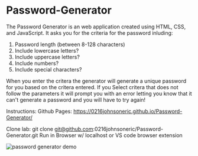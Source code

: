 # Password-Generator
The Password Generator is an web application created using HTML, CSS, and JavaScript. It asks you for the criteria for the password inluding:
1) Password length (between 8-128 characters)
2) Include lowercase letters?
3) Include uppercase letters? 
4) Include numbers?
5) Include special characters?

When you enter the critera the generator will generate a unique password for you based on the critera entered. If you Select critera that does not follow the parameters it will prompt you with an error letting you know that it can't generate a password and you will have to try again!

Instructions: 
Github Pages: https://0216johnsoneric.github.io/Password-Generator/

Clone lab: git clone git@github.com:0216johnsoneric/Password-Generator.git
Run in Browser w/ localhost or VS code browser extension

![password generator demo](./Assets/03-javascript-homework-demo.png)
